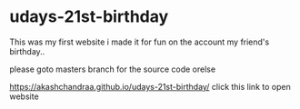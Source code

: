 # udays-21st-birthday
This was my first website i made it for fun on the account my friend's birthday..


please goto masters branch for the source code orelse

https://akashchandraa.github.io/udays-21st-birthday/ click this link to open website
